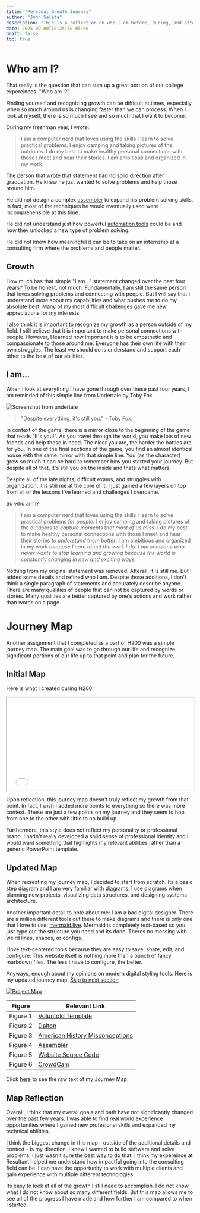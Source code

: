 ```yaml
---
title: "Personal Growth Journey"
author: "John Salata"
description: "This is a reflection on who I am before, during, and after college"
date: 2025-09-09T10:25:19-05:00
draft: false
toc: true
---
```


# Who am I?

That really is the question that can sum up a great portion of our college expereinces. "Who am I?".

Finding yourself and recognizing growth can be difficult at times, especially when so much around us is changing faster than we can process. When I look at myself, there is so much I see and so much that I want to become.

During my freshman year, I wrote:

> I am a computer nerd that loves using the skills I learn to solve practical problems.  I enjoy camping and taking pictures of the outdoors.  I do my best to make healthy personal connections with those I meet and hear their stories.  I am ambitious and organized in my work.

The person that wrote that statement had no solid direction after graduation. He knew he just wanted to solve problems and help those around him.

He did not design a complex [assembler](/projects/assembler) to expand his problem solving skills. In fact, most of the techniques he would eventually used were incomprehensible at this time.

He did not understand just how powerful [automation tools](/posts/CognitiveAutomation) could be and how they unlocked a new type of problem solving.

He did not know how meaningful it can be to take on an internship at a consulting firm where the problems and people matter.

## Growth

How much has that simple "I am..." statement changed over the past four years? To be honest, not much. Fundamentally, I am still the same person that loves solving problems and connecting with people. But I will say that I understand more about my capabilities and what pushes me to do my absolute best. Many of my most difficult challenges gave me new appreciations for my interests.

I also think it is important to recognize my growth as a person outside of my field. I still believe that it is important to make personal connections with people. However, I learned how important it is to be empathetic and compassionate to those around me. Everyone has their own life with their own struggles. The least we should do is understand and support each other to the best of our abilities.

## I am...

When I look at everything I have gone through over these past four years, I am reminded of this simple line from Undertale by Toby Fox.

![Screenshot from undertale](/undertale.jpg)

> "Despite everything, it's still you." - Toby Fox.

In context of the game, there is a mirror close to the beginning of the game that reads "It's you!". As you travel through the world, you make lots of new friends and help those in need. The nicer you are, the harder the battles are for you. In one of the final sections of the game, you find an almost identical house with the same mirror with that simple line. You (as the character) grew so much it can be hard to remember how you started your journey. But despite all of that, it's still you on the inside and thats what matters.

Despite all of the late nights, difficult exams, and struggles with organization, it is still me at the core of it. I just gained a few layers on top from all of the lessons I've learned and challenges I overcame.

So who am I?

> I am a computer nerd that loves using the skills I learn to solve practical problems _for people_.  I enjoy camping and taking pictures of the outdoors _to capture moments that most of us miss_.  I do my best to make healthy personal connections with those I meet and hear their stories _to understand them better_.  I am ambitious and organized in my work _because I care about the work I do_. _I am someone who never wants to stop learning and growing because the world is constantly changing in new and exciting ways._

Nothing from my original statement was removed. Afterall, it is still me. But I added some details and refined who I am. Despite those additions, I don't think a single paragraph of statements and accurately describe anyone. There are many qualities of people that can not be captured by words or stories. Many qualities are better captured by one's actions and work rather than words on a page.

# Journey Map

Another assignment that I completed as a part of H200 was a simple journey map. The main goal was to go through our life and recognize significant portions of our life up to that point and plan for the future.

## Initial Map

Here is what I created during H200:
<iframe src="/JourneyMap.pdf" width="100%" height="250"></iframe>

Upon reflection, this journey map doesn't truly reflect my growth from that point. In fact, I wish I added more points to everything so there was more context. These are just a few points on my journey and they seem to hop from one to the other with little to no build up.

Furthermore, this style does not reflect my personality or professional brand. I hadn't really developed a solid sense of professional identity and I would want something that highlights my relevant abilities rather than a generic PowerPoint template.

## Updated Map

When recreating my journey map, I decided to start from scratch. Its a basic step diagram and I am very familiar with diagrams. I use diagrams when planning new projects, visualizing data structures, and designing systems architecture.

Another important detail to note about me: I am a bad digital designer. There are a million different tools out there to make diagrams and there is only one that I love to use: [mermaid.live](https://mermaid.live). Mermaid is completely text-based so you just type out the structure you need and its done. Theres no messing with weird lines, shapes, or configs.

I love text-centered tools because they are easy to save, share, edit, and configure. This website itself is nothing more than a bunch of fancy markdown files. The less I have to configure, the better.

Anyways, enough about my opinions on modern digital styling tools. Here is my updated journey map. [Skip to next section](#map-reflection)

[![Project Map](https://mermaid.ink/img/pako:eNp9V9tuGzcQ_RVin6RCdiVZti4PBVK5aYymgNEkL4VfKJLSMuKSC5JrRQnSb-8ZLnd1adAAEZa3mTNnzgzpb4VwUhWrYmvcQZTcR_bx8cUy_AsRo8F0PLkfspubX9i-5HbwgSaVZEZxb7XdsdIdWHSMrDBn2R_YxN5wwaWqjsPWEB1MFmBrMfiHfvMKfaaVV2caG52Rg_dkGA46u17xqBhnB7UJGl-YK5WpMRMVF6XyLCijRATcRiobA_PcSleZ47WPnY6DdTIncfp3Hd81G8aFcPBMZvdK1Sx6LvbMbVnt3WcyC07sToVsrMeZLEZV1Qb2zsx2Uyw45iLgBVDTYL_iQZsjq_he_Vy6AI-l0p65g20t__RW7xqv2OQatnBVjf0984kRYp53S4wHDGrKHYBXR_Yb3xnFPsBxZM9tHNkqOOgysUyZWOaFHne32k53Hi5n6StNKXI0eFSVswHMZWFIRF1qpMhKBqM26YRvtNFRq5Cmc5LBwQVYpG4_vPIhjGvkf3XHN3QgLSaUTeJEW-Y8_FM-D87vSZI5k4G-gyidM2xdelepjXP7LrEpkhzmdDygn7zSuuhWOnDTcZoy2jZfenBNIAzvaS5F2YOtHDLbIiZdh2MA3yEhzF6SoWSy0lYJz7fnYg0VN-a0Asn7VwS5dfjvtbIyUMDg-khBysaTU-PEXkJf2cPpNHkJwus6InWvyrgaTgK-PDd5IdmD8iVIyc42KIymDiNIWNuoLLdCjVKYyL6OjnwOr-iROgjk41d3CqYNJS-wjYvhRJWS50zJFluFos52T-a6fEwoU5Mb_EzznhZ_v94DmrRiOm6CEoOPyDwqtFI0AbUqAcrikUoVg0AyKvWuzHIZXhnRTd3owVttudFfCfMRWIUOGtyDNh7BjmRPn54_PZElEvlbChrFeQY0WelwTimOKcVx18kuIe3XewjTViRcmzN90JBZF_VWCzQHEnqSWNsZtoS0K4PhlSXJTXT2zJZXASwIZMFAQRfWEJw81ToUEbSAXW2Fro0Kl41seu2pOsYyDNaoVaNiS9tWezSXd8661Cctdd-4Ym_6bi9VRGikZtQ4PLdGiMk3lfII1rJ3OkB8x0vnHYvt9kziHZF8RyTPOkGl4Pv1fIbIvJyirzTFQ1DVxih_IsyeJonurg0TsjaudY4r6Vye90pSRhMUbQ9uGw_cU8RB79C0SEXeXnE6G17hKbUxZ5TCKdUmzlH_PehYskd_C4qgvgMuI8We-krLDTS1TkB_bfVLGEF-htF1R3LTUTIjFmc3z9DJqTJPFHS7eqCzNIXdjYncxv9H-1e3LQHZodNgH5S7VYHgUX_aA0sYXpknsfQpiaVGHlDW6cDZwyGg-QoOwiG97la4JPj-2rDw7iAFr84KpOY79A1UB0ZrWl7zKrViWAUlGl-C1xClVZfGH7oWpfM9u_NcNvR-eMYde_N7O0KYeV_P2cXm3B4yrh8sdaO09NltBk_pFqabAZ1Atk-HbYOMRo0OiB1tm-glqOwOvOf7hV4ZlnDQOYzPujKVbzX8gVOhfG5FKpx5x1GXzCS_yAcpsW3DXEod2wSfDmOc7qGk2HwzyFe6d2SWQVIJ8AmFK-tHSOgQEBz42RPv9ISgh8iXmrecUPaSUZUeVE9Jfa3XCwHihKI7Vyg4LEYF-hA6hsQT-hsBeClQ1ZV6KVb4lNzvX4oX-x37eBPdh6MVxSr6Ro0K75pdWay2HB5HRVNLYH7UHPCrbgug_e1cP9x5cpNP44pRfk1v12I1n48XaXex-lZ8KVaT5fh2Ppst7yez-Qw_i4dRccT0w-z24e5-MhnPx3fLycNy8X1UfE0OpreLxeRuPl_c3c8Xk-Vyfj8qlKRb_c_2z4P0V8L3fwH0HP0E?type=png)](https://mermaid.live/edit#pako:eNp9V9tuGzcQ_RVin6RCdiVZti4PBVK5aYymgNEkL4VfKJLSMuKSC5JrRQnSb-8ZLnd1adAAEZa3mTNnzgzpb4VwUhWrYmvcQZTcR_bx8cUy_AsRo8F0PLkfspubX9i-5HbwgSaVZEZxb7XdsdIdWHSMrDBn2R_YxN5wwaWqjsPWEB1MFmBrMfiHfvMKfaaVV2caG52Rg_dkGA46u17xqBhnB7UJGl-YK5WpMRMVF6XyLCijRATcRiobA_PcSleZ47WPnY6DdTIncfp3Hd81G8aFcPBMZvdK1Sx6LvbMbVnt3WcyC07sToVsrMeZLEZV1Qb2zsx2Uyw45iLgBVDTYL_iQZsjq_he_Vy6AI-l0p65g20t__RW7xqv2OQatnBVjf0984kRYp53S4wHDGrKHYBXR_Yb3xnFPsBxZM9tHNkqOOgysUyZWOaFHne32k53Hi5n6StNKXI0eFSVswHMZWFIRF1qpMhKBqM26YRvtNFRq5Cmc5LBwQVYpG4_vPIhjGvkf3XHN3QgLSaUTeJEW-Y8_FM-D87vSZI5k4G-gyidM2xdelepjXP7LrEpkhzmdDygn7zSuuhWOnDTcZoy2jZfenBNIAzvaS5F2YOtHDLbIiZdh2MA3yEhzF6SoWSy0lYJz7fnYg0VN-a0Asn7VwS5dfjvtbIyUMDg-khBysaTU-PEXkJf2cPpNHkJwus6InWvyrgaTgK-PDd5IdmD8iVIyc42KIymDiNIWNuoLLdCjVKYyL6OjnwOr-iROgjk41d3CqYNJS-wjYvhRJWS50zJFluFos52T-a6fEwoU5Mb_EzznhZ_v94DmrRiOm6CEoOPyDwqtFI0AbUqAcrikUoVg0AyKvWuzHIZXhnRTd3owVttudFfCfMRWIUOGtyDNh7BjmRPn54_PZElEvlbChrFeQY0WelwTimOKcVx18kuIe3XewjTViRcmzN90JBZF_VWCzQHEnqSWNsZtoS0K4PhlSXJTXT2zJZXASwIZMFAQRfWEJw81ToUEbSAXW2Fro0Kl41seu2pOsYyDNaoVaNiS9tWezSXd8661Cctdd-4Ym_6bi9VRGikZtQ4PLdGiMk3lfII1rJ3OkB8x0vnHYvt9kziHZF8RyTPOkGl4Pv1fIbIvJyirzTFQ1DVxih_IsyeJonurg0TsjaudY4r6Vye90pSRhMUbQ9uGw_cU8RB79C0SEXeXnE6G17hKbUxZ5TCKdUmzlH_PehYskd_C4qgvgMuI8We-krLDTS1TkB_bfVLGEF-htF1R3LTUTIjFmc3z9DJqTJPFHS7eqCzNIXdjYncxv9H-1e3LQHZodNgH5S7VYHgUX_aA0sYXpknsfQpiaVGHlDW6cDZwyGg-QoOwiG97la4JPj-2rDw7iAFr84KpOY79A1UB0ZrWl7zKrViWAUlGl-C1xClVZfGH7oWpfM9u_NcNvR-eMYde_N7O0KYeV_P2cXm3B4yrh8sdaO09NltBk_pFqabAZ1Atk-HbYOMRo0OiB1tm-glqOwOvOf7hV4ZlnDQOYzPujKVbzX8gVOhfG5FKpx5x1GXzCS_yAcpsW3DXEod2wSfDmOc7qGk2HwzyFe6d2SWQVIJ8AmFK-tHSOgQEBz42RPv9ISgh8iXmrecUPaSUZUeVE9Jfa3XCwHihKI7Vyg4LEYF-hA6hsQT-hsBeClQ1ZV6KVb4lNzvX4oX-x37eBPdh6MVxSr6Ro0K75pdWay2HB5HRVNLYH7UHPCrbgug_e1cP9x5cpNP44pRfk1v12I1n48XaXex-lZ8KVaT5fh2Ppst7yez-Qw_i4dRccT0w-z24e5-MhnPx3fLycNy8X1UfE0OpreLxeRuPl_c3c8Xk-Vyfj8qlKRb_c_2z4P0V8L3fwH0HP0E)

| Figure | Relevant Link |
|----|---|
| Figure 1 | [Voluntold Template](https://github.com/jrsalata/voluntold) |
| Figure 2 | [Dalton](https://github.com/jrsalata/dalton) | 
| Figure 3 | [American History Misconceptions](https://sites.google.com/iu.edu/ahmyths/home) |
| Figure 4 | [Assembler](https://github.com/jrsalata/assembler) |
| Figure 5 | [Website Source Code](https://github.com/jrsalata/jrsalata.github.io) |
| Figure 6 | [CrowdCam](https://github.com/crowdcam/crowdcam) |

Click [here](/map.txt) to see the raw text of my Journey Map.

## Map Reflection

Overall, I think that my overall goals and path have not significantly changed over the past few years. I was able to find real world experience opportunities where I gained new profesional skills and expanded my technical abilities.

I think the biggest change in this map - outside of the additional details and context - is my direction. I knew I wanted to build software and solve problems. I just wasn't sure the best way to do that. I think my expereince at Resultant helped me understand how impactful going into the consulting field can be. I can have the opportunity to work with multiple clients and gain experience with multiple different technologies.

Its easy to look at all of the growth I still need to accomplish. I do not know what I do not know about so many different fields. But this map allows me to see all of the progress I have made and how further I am compared to when I started.
